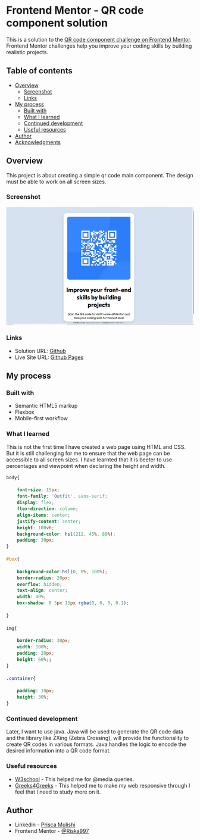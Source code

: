 # Frontend Mentor - QR code component solution

This is a solution to the [QR code component challenge on Frontend Mentor](https://www.frontendmentor.io/challenges/qr-code-component-iux_sIO_H). Frontend Mentor challenges help you improve your coding skills by building realistic projects. 

## Table of contents

- [Overview](#overview)
  - [Screenshot](#screenshot)
  - [Links](#links)
- [My process](#my-process)
  - [Built with](#built-with)
  - [What I learned](#what-i-learned)
  - [Continued development](#continued-development)
  - [Useful resources](#useful-resources)
- [Author](#author)
- [Acknowledgments](#acknowledgments)


## Overview
This project is about creating a simple qr code main component. The design must be able to work on all screen sizes.

### Screenshot

![!Screenshot ](images/screenshot.JPG)


### Links

- Solution URL: [Github](https://github.com/Riska997qr-code-component-main-1-.git)
- Live Site URL: [Github Pages](https://riska997.github.io/qr-code-component-main-1-/)

## My process

### Built with

- Semantic HTML5 markup
- Flexbox
- Mobile-first workflow

### What I learned

This is not the first time I have created a web page using HTML and CSS. But it is still challenging for me to ensure that the web page can be accessible to all screen sizes. I have learnted that it is beeter to use percentages and viewpoint when declaring the height and width. 

```css
body{

    font-size: 15px;
    font-family: 'Outfit', sans-serif;
    display: flex;
    flex-direction: column;
    align-items: center;
    justify-content: center;
    height: 100vh;
    background-color: hsl(212, 45%, 89%);
    padding: 30px;
}

#box{

    background-color:hsl(0, 0%, 100%);
    border-radius: 20px;
    overflow: hidden;
    text-align: center;
    width: 40%;
    box-shadow: 0 5px 15px rgba(0, 0, 0, 0.1);
    
}

img{

    border-radius: 30px;
    width: 100%;
    padding: 20px;
    height: 60%;;
}

.container{

    padding: 10px;
    height: 30%;
}

```

### Continued development
Later, I want to use java. Java will be used to generate the QR code data and the library like ZXing (Zebra Crossing), will provide the functionality to create QR codes in various formats. Java handles the logic to encode the desired information into a QR code format.


### Useful resources

- [W3school](https://www.w3schools.com/cssref/css3_pr_mediaquery.php) - This helped me for @media queries.
- [Greeks4Greeks](https://www.geeksforgeeks.org/html-responsive-web-design/) - This helped me to make my web responsive through I feel that I need to study more on it.


## Author

- Linkedin - [Prisca Mulishi](www.linkedin.com/in/prisca-mulishi-3994702a2)
- Frontend Mentor - [@Riska997](https://www.frontendmentor.io/profile/Riska997)


